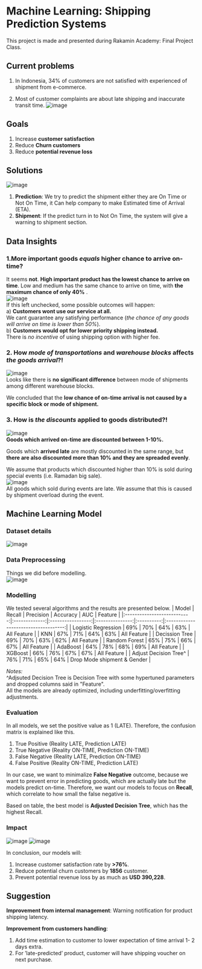 # Machine Learning: Shipping Prediction Systems
This project is made and presented during Rakamin Academy: Final Project Class.
## Current problems
1. In Indonesia, 34% of customers are not satisfied with experienced of shipment from e-commerce.

2. Most of customer complaints are about late shipping and inaccurate transit time.
![image](https://user-images.githubusercontent.com/85215450/120916181-4354e100-c6d2-11eb-9908-2a53540d8713.png)


## Goals
1. Increase **customer satisfaction**
2. Reduce **Churn customers**
3. Reduce **potential revenue loss**

## Solutions
![image](https://user-images.githubusercontent.com/85215450/120916155-186a8d00-c6d2-11eb-9e59-23fc25d9a388.png)
1. **Prediction**: We try to predict the shipment either they are On Time or Not On Time, it Can help company to make Estimated time of Arrival (ETA).
2. **Shipment**: If the predict turn in to Not On Time, the system will give a warning to shipment section.

## Data Insights

### 1.More important goods _equals_ higher chance to arrive on-time?
It seems **not**. **High important product has the lowest chance to arrive on time**. Low and medium has the same chance to arrive on time, with **the maximum chance of only 40%** .\
![image](https://user-images.githubusercontent.com/85215450/120916273-e4dc3280-c6d2-11eb-9aa4-6eec0cc5a39a.png)\
If this left unchecked, some possible outcomes will happen:\
a) **Customers wont use our service at all.**\
We cant guarantee any satisfying performance (_the chance of any goods will arrive on time is lower than 50%_).\
b) **Customers would opt for lower priority shipping instead.**\
There is _no incentive_ of using shipping option with higher fee.

### 2. How _mode of transportations_ and _warehouse blocks_ affects _the goods arrival_?!
![image](https://user-images.githubusercontent.com/85215450/120916476-07bb1680-c6d4-11eb-821d-6140e488fec9.png)\
Looks like there is **no significant difference** between mode of shipments among different warehouse blocks.

We concluded that the **low chance of on-time arrival is not caused by a specific block or mode of shipment.**

### 3. How is _the discounts_ applied to goods distributed?!
![image](https://user-images.githubusercontent.com/85215450/120916632-f0305d80-c6d4-11eb-9477-0800da7ff0e5.png)\
**Goods which arrived on-time are discounted between 1-10%.**

Goods which **arrived late** are mostly discounted in the same range, but **there are also discounted more than 10% and they are spreaded evenly**.

We assume that products which discounted higher than 10% is sold during special events (i.e. Ramadan big sale).\
![image](https://user-images.githubusercontent.com/85215450/120916789-ab58f680-c6d5-11eb-8a4c-6513d6d6d7e2.png)\
All goods which sold during events  are late. We assume that this is caused by shipment overload during the event.

## Machine Learning Model

### Dataset details
![image](https://user-images.githubusercontent.com/85215450/120916881-6c777080-c6d6-11eb-8339-65a1053c3577.png)

### Data Preprocessing
Things we did before modelling.\
![image](https://user-images.githubusercontent.com/85215450/120916900-929d1080-c6d6-11eb-8706-3dfaf3cd4ebe.png)

### Modelling
We tested several algorithms and the results are presented below.
|             Model           |     Recall    |     Precision    |     Accuracy    |     AUC    |                Feature               |
|:---------------------------:|:-------------:|:-----------------:|:---------------:|:----------:|:------------------------------------:|
|     Logistic Regression     |       69%     |         70%       |        64%      |     63%    |             All   Feature            |
|     KNN                     |       67%     |         71%       |        64%      |     63%    |             All   Feature            |
|     Decission   Tree        |       69%     |         70%       |        63%      |     62%    |             All   Feature            |
|     Random Forest           |       65%     |         75%       |        66%      |     67%    |             All   Feature            |
|     AdaBoost                |       64%     |         78%       |        68%      |     69%    |             All   Feature            |
|     XGBoost                 |       66%     |         76%       |        67%      |     67%    |             All   Feature            |
|     Adjust Decision Tree^   |       76%     |         71%       |        65%      |     64%    |     Drop   Mode shipment & Gender    |

_Notes:_\
^Adjsuted Decision Tree is Decision Tree with some hypertuned parameters and dropped columns said in "Feature".\
All the models are already optimized, including underfitting/overfitting adjustments.

### Evaluation
In all models, we set the positive value as 1 (LATE). Therefore, the confusion matrix is explained like this.

1. True Positive (Reality LATE, Prediction LATE)
2. True Negative (Reality ON-TIME, Prediction ON-TIME)
3. False Negative (Reality LATE, Prediction ON-TIME)
4. False Positive (Reality ON-TIME, Prediction LATE)


In our case, we want to minimalize **False Negative** outcome, because we want to prevent error in predicting goods, which are actually late but the models predict on-time. Therefore, we want our models to focus on **Recall**, which correlate to how small the false negative is.

Based on table, the best model is **Adjusted Decision Tree**, which has the highest Recall.

### Impact
![image](https://user-images.githubusercontent.com/85215450/120918648-a26d2280-c6df-11eb-9fca-80ccd97ce085.png)
![image](https://user-images.githubusercontent.com/85215450/120918837-b6fdea80-c6e0-11eb-883a-6ee55161f353.png)


In conclusion, our models will:
1. Increase customer satisfaction rate by **>76%**.
2. Reduce potential churn customers by **1856** customer.
3. Prevent potential revenue loss by as much as **USD 390,228**.

## Suggestion
**Improvement from internal management**:
Warning notification for product shipping latency.

**Improvement from customers handling**:
1. Add time estimation to customer to lower expectation of time arrival 1- 2 days extra.
2. For ’late-predicted’ product, customer will have shipping voucher on next purchase.   


